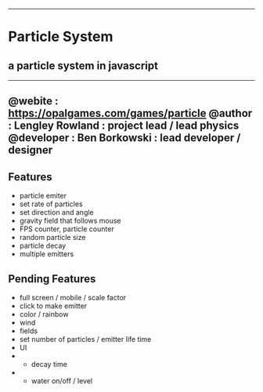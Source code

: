 ------------------------------------------------------------
# Particle System
## a particle system in javascript
------------------------------------------------------------
@webite : https://opalgames.com/games/particle
@author : Lengley Rowland : project lead / lead physics 
@developer : Ben Borkowski : lead developer / designer
------------------------------------------------------------

## Features
* particle emiter
* set rate of particles
* set direction and angle
* gravity field that follows mouse
* FPS counter, particle counter
* random particle size
* particle decay
* multiple emitters

## Pending Features
* full screen / mobile / scale factor
* click to make emitter
* color / rainbow
* wind
* fields
* set number of particles / emitter life time
* UI
* * decay time
* * water on/off / level
